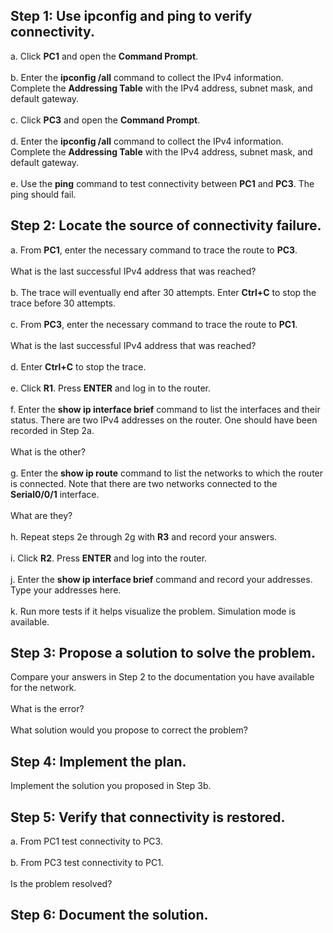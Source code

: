 ## Step 1: Use ipconfig and ping to verify connectivity.
a. Click **PC1** and open the **Command Prompt**.<br><br>
b. Enter the **ipconfig /all** command to collect the IPv4 information. Complete the **Addressing Table** with the IPv4 address, subnet mask, and default gateway.<br><br>
c. Click **PC3** and open the **Command Prompt**.<br><br>
d. Enter the **ipconfig /all** command to collect the IPv4 information. Complete the **Addressing Table** with the IPv4 address, subnet mask, and default gateway.<br><br>
e. Use the **ping** command to test connectivity between **PC1** and **PC3**. The ping should fail. 
## Step 2: Locate the source of connectivity failure.
a. From **PC1**, enter the necessary command to trace the route to **PC3**.<br><br>
What is the last successful IPv4 address that was reached?<br><br>
b. The trace will eventually end after 30 attempts. Enter **Ctrl+C** to stop the trace before 30 attempts.<br><br>
c. From **PC3**, enter the necessary command to trace the route to **PC1**.<br><br>
What is the last successful IPv4 address that was reached?<br><br>
d. Enter **Ctrl+C** to stop the trace.<br><br>
e. Click **R1**. Press **ENTER** and log in to the router.<br><br>
f. Enter the **show ip interface brief** command to list the interfaces and their status. There are two IPv4 addresses on the router. One should have been recorded in Step 2a.<br><br>
What is the other?<br><br>
g. Enter the **show ip route** command to list the networks to which the router is connected. Note that there are two networks connected to the **Serial0/0/1** interface.<br><br>
What are they?<br><br>
h. Repeat steps 2e through 2g with **R3** and record your answers.<br><br>
i. Click **R2**. Press **ENTER** and log into the router.<br><br>
j. Enter the **show ip interface brief** command and record your addresses. Type your addresses here.<br><br>
k. Run more tests if it helps visualize the problem. Simulation mode is available. 
## Step 3: Propose a solution to solve the problem.
Compare your answers in Step 2 to the documentation you have available for the network.<br><br>
What is the error?<br><br>
What solution would you propose to correct the problem?
## Step 4: Implement the plan.
Implement the solution you proposed in Step 3b.
## Step 5: Verify that connectivity is restored.
a. From PC1 test connectivity to PC3.<br><br>
b. From PC3 test connectivity to PC1.<br><br>
Is the problem resolved?
## Step 6: Document the solution.
